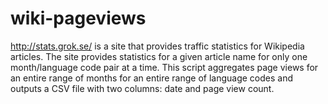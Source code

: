# wiki-pageviews

http://stats.grok.se/ is a site that provides traffic statistics for Wikipedia articles. The site provides statistics for a given article name for only one month/language code pair at a time. This script aggregates page views for an entire range of months for an entire range of language codes and outputs a CSV file with two columns: date and page view count.
